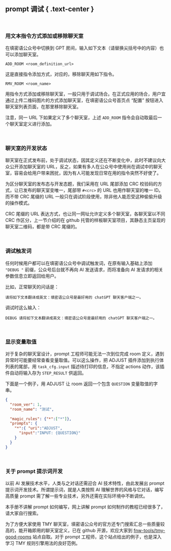 prompt 调试 { .text-center }
----

&nbsp;

### 用文本指令方式添加或移除聊天室

在填密语公众号中切换到 GPT 房间，输入如下文本（请替换尖括号中的内容）也可以添加聊天室。

```
ADD_ROOM <room_definition_url>
```

这是直接指令添加方式，对应的，移除聊天用如下指令。

```
RMV_ROOM <room_name>
```

用指令方式添加或移除聊天室，一般只用于调试场合。在正式应用的场合，用户宜通过上传二维码图片的方式添加聊天室，在填密语公众号首页点 “配置” 按钮进入聊天室列表页面，在那里移除聊天室。

注意，同一 URL 下如果定义了多个聊天室，上述 `ADD_ROOM` 指令会自动取最后一个聊天室定义进行添加。

&nbsp;

### 聊天室的开发状态

聊天室在正式发布前，处于调试状态，因其定义还在不断变化中，此时不建议向大众公开添加聊天室的 URL，反之，如果有多人在公众号中使用尚在调试中的聊天室，容易会给用户带来困扰，因为有人可能发现日常在用的指令突然不好使了。

为区分聊天室的发布态与开发态题，我们采用在 URL 尾部添加 CRC 校验码的方式，让已发布的聊天室变唯一，尾部带 `#<crc>` 的 URL 也用作聊天室的唯一 ID。而不带 CRC 尾缀的 URL 一般只在调试阶段使用，除非他人能忍受这种偷偷升级的操作模式。

CRC 尾缀的 URL 表达方式，也让同一网址允许定义多个聊天室，各聊天室以不同 CRC 作区分，上一节介绍的在 github 托管的样板聊天室项目，其静态主页呈现的聊天室二维码，都是带 CRC 尾缀的。

&nbsp;

### 调试触发词

任何时候用户都可以在填密语公众号中调试触发词，在原有输入基础上添加 `"DEBUG "` 前缀，公众号后台就不再向 AI 发送请求，而将准备向 AI 发请求的相关参数信息立即返回给用户。

比如，正常聊天的问话是：

```
请将如下文本翻译成英文：填密语公众号是最好用的 chatGPT 聊天客户端之一。
```

调试时这么输入：

```
DEBUG 请将如下文本翻译成英文：填密语公众号是最好用的 chatGPT 聊天客户端之一。
```

&nbsp;

### 显示变量取值

对于复杂的聊天室设计，prompt 工程师可能无法一次到位完成 room 定义，遇到异常时可能要经常查看变量取值。可以这么操作，把 ADJUST 插件添加到执行体列表的尾部，用 `task_cfg.input` 描述待打印的信息，不指定 actions 动作，该插件自动将输入存为 `STEP_RESULT` 供返回。

下面是一个例子，用 ADJUST 让 room 返回一个包含 `QUESTION` 变量取值的字串。

``` json
{
  "room_ver": 1,
  "room_name": "测试",
  
  "magic_rules": {"*":["*"]},
  "prompts": {
    "*":{ "uri":"ADJUST",
      "input":"INPUT: {QUESTION}"
    }
  }
}
```

&nbsp;

### 关于 prompt 提示词开发

以前 AI 发展技术水平，人类与之对话还需迎合 AI 技术特性，由此发展出 prompt 提示词开发技术。所谓提示词，就是人类按照 AI 理解世界的风格与它对话，编写高质量 prompt 需了解一些专业技术，另外还需在实际环境中不断调优。

本手册不讲解 prompt 如何编写，网上讲解 prompt 如何制作的教程已经很多了，请大家自行搜索。

为了方便大家使用 TMY 聊天室，填密语公众号的官方还专门搜索汇总一些质量较高的，能开箱即用的聊天室定义，已在 github 开源，欢应大家到 [fnw-tools/tmy-good-rooms](https://github.com/fnw-tools/tmy-good-rooms) 站点自取。对于 prompt 工程师，这个站点给出的例子，也是深入学习 TMY 规则引擎用法的良好范例。

